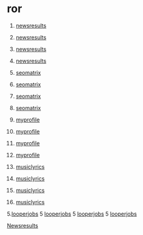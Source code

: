 # ror
1. [newsresults](https://newsresults.in/)
1. [newsresults](https://www.newsresults.in/)
1. [newsresults](http://newsresults.in/)
1. [newsresults](http://www.newsresults.in/)

2. [seomatrix](http://seomatrix.in/)
2. [seomatrix](http://www.seomatrix.in/)
2. [seomatrix](https://seomatrix.in/)
2. [seomatrix](https://www.seomatrix.in/)


3. [myprofile](http://myprofile.store/)
3. [myprofile](http://www.myprofile.store/)
3. [myprofile](https://myprofile.store/)
3. [myprofile](https://www.myprofile.store/)

4. [musiclyrics](http://www.musiclyrics.tv)
4. [musiclyrics](http://musiclyrics.tv)
4. [musiclyrics](https://www.musiclyrics.tv)
4. [musiclyrics](https://musiclyrics.tv)

5.[looperjobs](http://www.looperjobs.com)
5 [looperjobs](http://looperjobs.com)
5 [looperjobs](https://www.looperjobs.com)
5 [looperjobs](https://looperjobs.com)



<a href="https://www.newsresults.in/" rel="dofollow">Newsresults</a>
